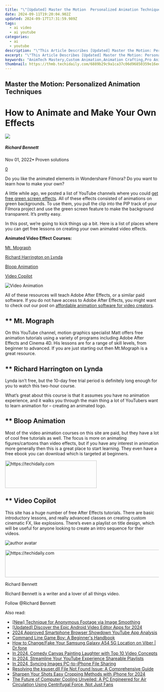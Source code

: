 ```yaml
---
title: "\"[Updated] Master the Motion  Personalized Animation Techniques for 2024\""
date: 2024-09-11T19:20:04.902Z
updated: 2024-09-17T17:31:59.989Z
tags:
  - ai video
  - ai youtube
categories:
  - ai
  - youtube
description: "\"This Article Describes [Updated] Master the Motion: Personalized Animation Techniques for 2024\""
excerpt: "\"This Article Describes [Updated] Master the Motion: Personalized Animation Techniques for 2024\""
keywords: "AnimTech Mastery,Custom Animation,Animation Crafting,Pro Animation Tips,Motion Artistry,Individual Animation,Personalized Anim"
thumbnail: https://thmb.techidaily.com/6889b29c9a1ca37c06d96850359e16ed975462ec122694d578843a25c7f44c71.jpg
---
```


## Master the Motion: Personalized Animation Techniques

# How to Animate and Make Your Own Effects

![](https://images.wondershare.com/filmora/article-images/richard-bennett.jpg)

##### Richard Bennett

 Nov 01, 2022• Proven solutions

[0](#commentsBoxSeoTemplate)

Do you like the animated elements in Wondershare Filmora? Do you want to learn how to make your own?

A little while ago, we posted a list of YouTube channels where you could [get free green screen effects](https://tools.techidaily.com/wondershare/filmora/download/). All of these effects consisted of animations on green backgrounds. To use them, you pull the clip into the PIP track of your Filmora project and use the green screen feature to make the background transparent. It’s pretty easy.

In this post, we’re going to kick things up a bit. Here is a list of places where you can get free lessons on creating your own animated video effects.

**Animated Video Effect Courses:**

[Mt. Mograph](#mtmograph)

[Richard Harrington on Lynda](#lynda)

[Bloop Animation](#bloop)

[Video Copilot](#videocopilot)

 ![Video Animation](https://images.wondershare.com/filmora/article-images/animated-video-effects.png)

 All of these resources will teach Adobe After Effects, or a similar paid software. If you do not have access to Adobe After Effects, you might want to check out our post on [affordable animation software for video creators](https://www.filmora.io/community-blog/free-or-cheap-animation-software-for-video-creators-122.html).

## ** Mt. Mograph

On this YouTube channel, motion graphics specialist Matt offers free animation tutorials using a variety of programs including Adobe After Effects and Cinema 4D. His lessons are for a range of skill levels, from beginner to advanced. If you are just starting out then Mt.Mograph is a great resource.

## ** Richard Harrington on Lynda

Lynda isn’t free, but the 10-day free trial period is definitely long enough for you to watch this two-hour course.

What’s great about this course is that it assumes you have no animation experience, and it walks you through the main thing a lot of YouTubers want to learn animation for – creating an animated logo.

## ** Bloop Animation

 Most of the video animation courses on this site are paid, but they have a lot of cool free tutorials as well. The focus is more on animating figures/cartoons than video effects, but if you have any interest in animation more generally then this is a great place to start learning. They even have a free ebook you can download which is targeted at beginners.

<!-- affiliate ads begin -->
<a href="https://aligracehair.sjv.io/c/5597632/2135413/19272" target="_top" id="2135413">
  <img src="//a.impactradius-go.com/display-ad/19272-2135413" border="0" alt="https://techidaily.com" width="300" height="90"/>
</a>
<img height="0" width="0" src="https://aligracehair.sjv.io/i/5597632/2135413/19272" style="position:absolute;visibility:hidden;" border="0" />
<!-- affiliate ads end -->

## ** Video Copilot

This site has a huge number of free After Effects tutorials. There are basic introductory lessons, and really advanced classes on creating custom cinematic FX, like explosions. There’s even a playlist on title design, which will be useful for anyone looking to create an intro sequence for their videos.

![author avatar](https://images.wondershare.com/filmora/article-images/richard-bennett.jpg)

<!-- affiliate ads begin -->
<a href="https://appsumo.8odi.net/c/5597632/2130887/7443" target="_top" id="2130887">
  <img src="//a.impactradius-go.com/display-ad/7443-2130887" border="0" alt="https://techidaily.com" width="728" height="90"/>
</a>
<img height="0" width="0" src="https://appsumo.8odi.net/i/5597632/2130887/7443" style="position:absolute;visibility:hidden;" border="0" />
<!-- affiliate ads end -->

Richard Bennett

Richard Bennett is a writer and a lover of all things video.

Follow @Richard Bennett

<ins class="adsbygoogle"
     style="display:block"
     data-ad-format="autorelaxed"
     data-ad-client="ca-pub-7571918770474297"
     data-ad-slot="1223367746"></ins>

<ins class="adsbygoogle"
     style="display:block"
     data-ad-client="ca-pub-7571918770474297"
     data-ad-slot="8358498916"
     data-ad-format="auto"
     data-full-width-responsive="true"></ins>

<span class="atpl-alsoreadstyle">Also read:</span>
<div><ul>
<li><a href="https://youtube-lab.techidaily.com/echnique-for-anonymous-footage-via-image-smoothing/"><u>[New] Technique for Anonymous Footage via Image Smoothing</u></a></li>
<li><a href="https://youtube-lab.techidaily.com/ed-discover-the-epic-android-video-editor-apps-for-2024/"><u>[Updated] Discover the Epic Android Video Editor Apps for 2024</u></a></li>
<li><a href="https://youtube-lab.techidaily.com/approved-smartphone-browser-showdown-youtube-app-analysis/"><u>2024 Approved Smartphone Browser Showdown YouTube App Analysis</u></a></li>
<li><a href="https://games-able.techidaily.com/command-line-game-boy-a-beginners-handbook/"><u>Command Line Game Boy: A Beginner's Handbook</u></a></li>
<li><a href="https://location-social.techidaily.com/how-to-changefake-your-samsung-galaxy-a54-5g-location-on-viber-drfone-by-drfone-virtual-android/"><u>How to Change/Fake Your Samsung Galaxy A54 5G Location on Viber | Dr.fone</u></a></li>
<li><a href="https://youtube-lab.techidaily.com/24-comedy-canvas-painting-laughter-with-top-10-video-concepts/"><u>In 2024, Comedy Canvas Painting Laughter with Top 10 Video Concepts</u></a></li>
<li><a href="https://youtube-stream.techidaily.com/in-2024-streamline-your-youtube-experience-shareable-playlists/"><u>In 2024, Streamline Your YouTube Experience Shareable Playlists</u></a></li>
<li><a href="https://fox-friendly.techidaily.com/in-2024-syncing-images-pc-to-iphone-file-sharing/"><u>In 2024, Syncing Images PC-to-iPhone File Sharing</u></a></li>
<li><a href="https://tech-recovery.techidaily.com/resolving-the-ksuserdll-file-not-found-issue-a-comprehensive-guide/"><u>Resolving the ksuser.dll File Not Found Issue: A Comprehensive Guide</u></a></li>
<li><a href="https://extra-skills.techidaily.com/sharpen-your-shots-easy-cropping-methods-with-iphone-for-2024/"><u>Sharpen Your Shots Easy Cropping Methods with iPhone for 2024</u></a></li>
<li><a href="https://android-pokemon-go.techidaily.com/the-future-of-computer-cooling-unveiled-a-pc-engineered-for-air-circulation-using-centrifugal-force-not-just-fans/"><u>The Future of Computer Cooling Unveiled: A PC Engineered for Air Circulation Using Centrifugal Force, Not Just Fans</u></a></li>
</ul></div>

